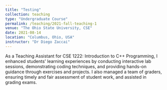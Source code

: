 ```yaml
---
title: "Testing"
collection: teaching
type: "Undergraduate Course"
permalink: /teaching/2021-fall-teaching-1
venue: "The Ohio State University, CSE"
date: 2021-08-14
location: "Columbus, Ohio, USA"
instructor: "Dr Diego Zaccai"
---
```


As a Teaching Assistant for CSE 1222: Introduction to C++ Programming, I enhanced students' learning experiences by conducting interactive lab sessions, demonstrating coding techniques, and providing hands-on guidance through exercises and projects. I also managed a team of graders, ensuring timely and fair assessment of student work, and assisted in grading exams. 
